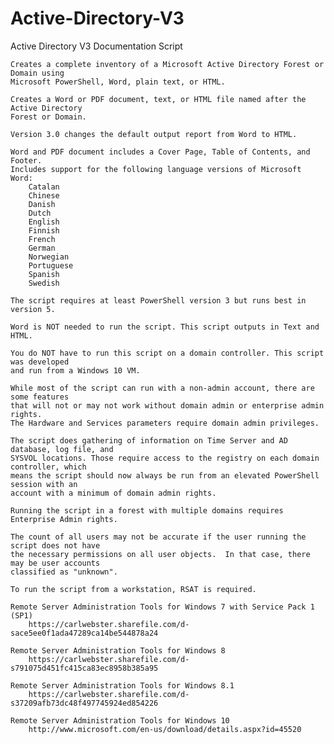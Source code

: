 # Active-Directory-V3
Active Directory V3 Documentation Script

    Creates a complete inventory of a Microsoft Active Directory Forest or Domain using
    Microsoft PowerShell, Word, plain text, or HTML.

    Creates a Word or PDF document, text, or HTML file named after the Active Directory
    Forest or Domain.

    Version 3.0 changes the default output report from Word to HTML.

    Word and PDF document includes a Cover Page, Table of Contents, and Footer.
    Includes support for the following language versions of Microsoft Word:
        Catalan
        Chinese
        Danish
        Dutch
        English
        Finnish
        French
        German
        Norwegian
        Portuguese
        Spanish
        Swedish

    The script requires at least PowerShell version 3 but runs best in version 5.

    Word is NOT needed to run the script. This script outputs in Text and HTML.

    You do NOT have to run this script on a domain controller. This script was developed
    and run from a Windows 10 VM.

    While most of the script can run with a non-admin account, there are some features
    that will not or may not work without domain admin or enterprise admin rights.
    The Hardware and Services parameters require domain admin privileges.

    The script does gathering of information on Time Server and AD database, log file, and
    SYSVOL locations. Those require access to the registry on each domain controller, which
    means the script should now always be run from an elevated PowerShell session with an
    account with a minimum of domain admin rights.

    Running the script in a forest with multiple domains requires Enterprise Admin rights.

    The count of all users may not be accurate if the user running the script does not have
    the necessary permissions on all user objects.  In that case, there may be user accounts
    classified as "unknown".

    To run the script from a workstation, RSAT is required.

    Remote Server Administration Tools for Windows 7 with Service Pack 1 (SP1)
        https://carlwebster.sharefile.com/d-sace5ee0f1ada47289ca14be544878a24

    Remote Server Administration Tools for Windows 8
        https://carlwebster.sharefile.com/d-s791075d451fc415ca83ec8958b385a95

    Remote Server Administration Tools for Windows 8.1
        https://carlwebster.sharefile.com/d-s37209afb73dc48f497745924ed854226

    Remote Server Administration Tools for Windows 10
        http://www.microsoft.com/en-us/download/details.aspx?id=45520
